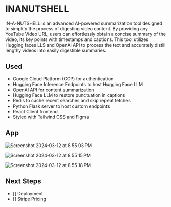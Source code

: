 # INANUTSHELL
IN-A-NUTSHELL is an advanced AI-powered summarization tool designed to simplify the process of digesting video content. By providing any YouTube Video URL, users can effortlessly obtain a concise summary of the video, its key points with timestamps and captions. This tool utilizes Hugging faces LLS and OpenAI API to process the text and accurately distill lengthy videos into easily digestible summaries.

## Used
- Google Cloud Platform (GCP) for authentication
- Hugging Face Inference Endpoints to host Hugging Face LLM
- OpenAI API for content summarization
- Hugging Face LLM to restore punctuation in captions
- Redis to cache recent searches and skip repeat fetches
- Python Flask server to host custom endpoints
- React Client frontend
- Styled with Tailwind CSS and Figma

## App
![Screenshot 2024-03-12 at 8 55 03 PM](https://github.com/sahlbakshi/nutshell/assets/86169374/54bcceeb-db77-4ca8-894d-0f24c6b8481b)

![Screenshot 2024-03-12 at 8 55 15 PM](https://github.com/sahlbakshi/nutshell/assets/86169374/dc223a89-17a4-4a5c-8660-9fc6832beaf1)

![Screenshot 2024-03-12 at 8 55 18 PM](https://github.com/sahlbakshi/nutshell/assets/86169374/18d2ae1c-f5fd-49ae-941c-5eb0d4ddbec9)


## Next Steps
- [] Deployment
- [] Stripe Pricing
